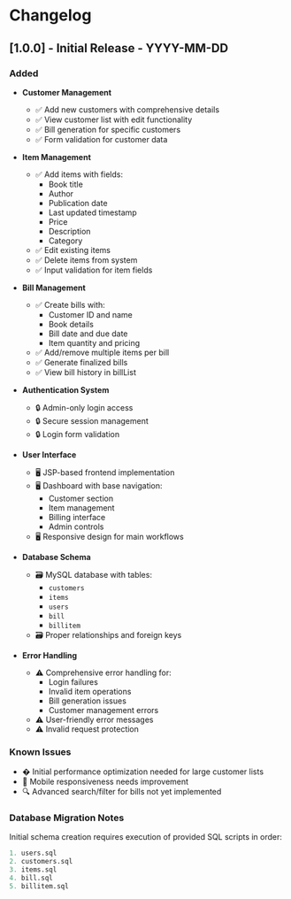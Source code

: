 # Changelog

## [1.0.0] - Initial Release - YYYY-MM-DD

### Added
- **Customer Management**
  - ✅ Add new customers with comprehensive details
  - ✅ View customer list with edit functionality
  - ✅ Bill generation for specific customers
  - ✅ Form validation for customer data

- **Item Management**
  - ✅ Add items with fields:
    - Book title
    - Author
    - Publication date
    - Last updated timestamp
    - Price
    - Description
    - Category
  - ✅ Edit existing items
  - ✅ Delete items from system
  - ✅ Input validation for item fields

- **Bill Management**
  - ✅ Create bills with:
    - Customer ID and name
    - Book details
    - Bill date and due date
    - Item quantity and pricing
  - ✅ Add/remove multiple items per bill
  - ✅ Generate finalized bills
  - ✅ View bill history in billList

- **Authentication System**
  - 🔒 Admin-only login access
  - 🔒 Secure session management
  - 🔒 Login form validation

- **User Interface**
  - 🖥️ JSP-based frontend implementation
  - 🖥️ Dashboard with base navigation:
    - Customer section
    - Item management
    - Billing interface
    - Admin controls
  - 🖥️ Responsive design for main workflows

- **Database Schema**
  - 🗃️ MySQL database with tables:
    - `customers`
    - `items`
    - `users`
    - `bill`
    - `billitem`
  - 🗃️ Proper relationships and foreign keys

- **Error Handling**
  - ⚠️ Comprehensive error handling for:
    - Login failures
    - Invalid item operations
    - Bill generation issues
    - Customer management errors
  - ⚠️ User-friendly error messages
  - ⚠️ Invalid request protection

### Known Issues
- � Initial performance optimization needed for large customer lists
- 🐞 Mobile responsiveness needs improvement
- 🔍 Advanced search/filter for bills not yet implemented

### Database Migration Notes
Initial schema creation requires execution of provided SQL scripts in order:

```sql
1. users.sql
2. customers.sql
3. items.sql
4. bill.sql
5. billitem.sql
